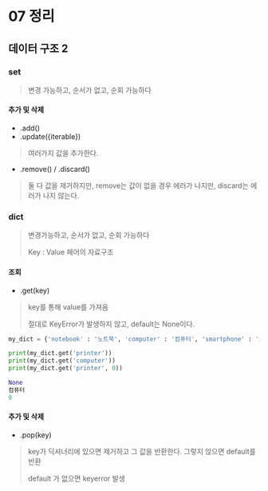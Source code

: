 # 07 정리

## 데이터 구조 2

### set

> 변경 가능하고, 순서가 없고, 순회 가능하다

#### 추가 및 삭제

- .add()
- .update({iterable})

> 여러가지 값을 추가한다.

- .remove() / .discard()

> 둘 다 값을 제거하지만, remove는 값이 없을 경우 에러가 나지만, discard는 에러가 나지 않는다.



### dict

> 변경가능하고, 순서가 없고, 순회 가능하다
>
> Key : Value 페어의 자료구조

#### 조회

- .get(key)

> key를 통해  value를 가져옴
>
> 절대로 KeyError가 발생하지 않고, default는 None이다.

```python
my_dict = {'notebook' : '노트북', 'computer' : '컴퓨터', 'smartphone' : '스마트폰'}

print(my_dict.get('printer'))
print(my_dict.get('computer'))
print(my_dict.get('printer', 0))

None
컴퓨터
0
```



#### 추가 및 삭제

- .pop(key)

> key가 딕셔너리에 있으면 제거하고 그 값을 반환한다. 그렇지 않으면 default를 반환
>
> default 가 없으면 keyerror 발생

